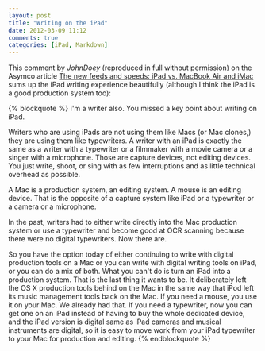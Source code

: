 ```yaml
---
layout: post
title: "Writing on the iPad"
date: 2012-03-09 11:12
comments: true
categories: [iPad, Markdown]
---
```


This comment by *JohnDoey* (reproduced in full without permission) on the Asymco article [The new feeds and speeds: iPad vs. MacBook Air and iMac](http://www.asymco.com/2012/03/08/the-new-feeds-and-speeds/) sums up the iPad writing experience beautifully (although I think the iPad is a good production system too):

{% blockquote %}
I'm a writer also. You missed a key point about writing on iPad.

Writers who are using iPads are not using them like Macs (or Mac clones,) they are using them like typewriters. A writer with an iPad is exactly the same as a writer with a typewriter or a filmmaker with a movie camera or a singer with a microphone. Those are capture devices, not editing devices. You just write, shoot, or sing with as few interruptions and as little technical overhead as possible.

A Mac is a production system, an editing system. A mouse is an editing device. That is the opposite of a capture system like iPad or a typewriter or a camera or a microphone.

In the past, writers had to either write directly into the Mac production system or use a typewriter and become good at OCR scanning because there were no digital typewriters. Now there are.

So you have the option today of either continuing to write with digital production tools on a Mac or you can write with digital writing tools on iPad, or you can do a mix of both. What you can't do is turn an iPad into a production system. That is the last thing it wants to be. It deliberately left the OS X production tools behind on the Mac in the same way that iPod left its music management tools back on the Mac. If you need a mouse, you use it on your Mac. We already had that. If you need a typewriter, now you can get one on an iPad instead of having to buy the whole dedicated device, and the iPad version is digital same as iPad cameras and musical instruments are digital, so it is easy to move work from your iPad typewriter to your Mac for production and editing.
{% endblockquote %}